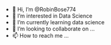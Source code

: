 - 👋 Hi, I’m @RobinBose774
- 👀 I’m interested in Data Science
- 🌱 I’m currently learning data science
- 💞️ I’m looking to collaborate on ...
- 📫 How to reach me ...

<!---
RobinBose774/RobinBose774 is a ✨ special ✨ repository because its `README.md` (this file) appears on your GitHub profile.
You can click the Preview link to take a look at your changes.
--->
